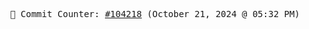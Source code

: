 <p align="center">
    <samp>
        📮 Commit Counter: <a href="https://github.com/Javascript-void0/Javascript-void0/commits/main">#104218</a> (October 21, 2024 @ 05:32 PM)
    </samp>
</p>